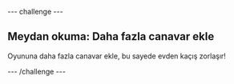 --- challenge ---

## Meydan okuma: Daha fazla canavar ekle

Oyununa daha fazla canavar ekle, bu sayede evden kaçış zorlaşır!

--- /challenge ---